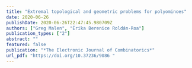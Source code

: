 ```yaml
---
title: "Extremal topological and geometric problems for polyominoes"
date: 2020-06-26
publishDate: 2020-06-26T22:47:45.980709Z
authors: ["Greg Malen", "Érika Berenice Roldán-Roa"]
publication_types: ["2"]
abstract: ""
featured: false
publication: "*The Electronic Journal of Combinatorics*"
url_pdf: "https://doi.org/10.37236/9086 "
---
```

